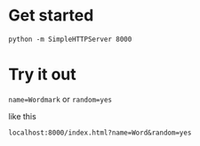 # Get started

`python -m SimpleHTTPServer 8000`


# Try it out

`name=Wordmark`
or
`random=yes`

like this

`localhost:8000/index.html?name=Word&random=yes`
